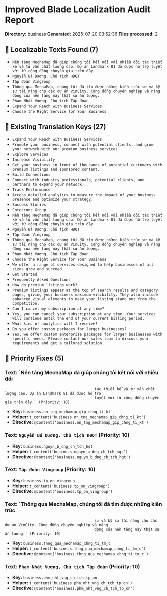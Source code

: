 # Improved Blade Localization Audit Report

**Directory:** business
**Generated:** 2025-07-20 03:52:36
**Files processed:** 2

## 📝 Localizable Texts Found (7)

- `Nền tảng MechaMap đã giúp chúng tôi kết nối với nhiều đối
                                            tác thiết kế và tư vấn chất lượng cao. Dự án Landmark 81 đã được hỗ trợ
                                            tuyệt vời từ cộng đồng chuyên gia trên đây.`
- `Nguyễn Bá Dương, Chủ tịch HĐQT`
- `Tập đoàn Vingroup`
- `Thông qua MechaMap, chúng tôi đã tìm được những kiến trúc
                                            sư và kỹ sư tài năng cho các dự án VinCity. Cộng đồng chuyên nghiệp và năng
                                            động của nền tảng này thật sự ấn tượng.`
- `Phạm Nhật Vượng, Chủ tịch Tập đoàn`
- `Expand Your Reach with Business Services`
- `Choose the Right Service for Your Business`

## 🔑 Existing Translation Keys (27)

- `Expand Your Reach with Business Services`
- `Promote your business, connect with potential clients, and grow
                                    your network with our premium business services.`
- `Explore
                                    Services`
- `Increase Visibility`
- `Get your business in front of thousands of potential customers with premium listings
                            and sponsored content.`
- `Build Connections`
- `Connect with industry professionals, potential clients, and partners to expand your
                            network.`
- `Track Performance`
- `Access detailed analytics to measure the impact of your business presence and optimize
                            your strategy.`
- `Success Stories`
- `Coteccons Group`
- `Nền tảng MechaMap đã giúp chúng tôi kết nối với nhiều đối
                                            tác thiết kế và tư vấn chất lượng cao. Dự án Landmark 81 đã được hỗ trợ
                                            tuyệt vời từ cộng đồng chuyên gia trên đây.`
- `Nguyễn Bá Dương, Chủ tịch HĐQT`
- `Tập đoàn Vingroup`
- `Thông qua MechaMap, chúng tôi đã tìm được những kiến trúc
                                            sư và kỹ sư tài năng cho các dự án VinCity. Cộng đồng chuyên nghiệp và năng
                                            động của nền tảng này thật sự ấn tượng.`
- `Phạm Nhật Vượng, Chủ tịch Tập đoàn`
- `Choose the Right Service for Your Business`
- `We offer a range of services designed to help businesses of all sizes grow and succeed.`
- `Get Started`
- `Frequently Asked Questions`
- `How do premium listings work?`
- `Premium listings appear at the top of search results and category pages, giving your business maximum visibility. They also include enhanced visual elements to make your listing stand out from the competition.`
- `Can I cancel my subscription at any time?`
- `Yes, you can cancel your subscription at any time. Your services will continue until the end of your current billing period.`
- `What kind of analytics will I receive?`
- `Do you offer custom packages for larger businesses?`
- `Yes, we offer custom enterprise packages for larger businesses with specific needs. Please contact our sales team to discuss your requirements and get a tailored solution.`

## 🎯 Priority Fixes (5)

### Text: `Nền tảng MechaMap đã giúp chúng tôi kết nối với nhiều đối
                                            tác thiết kế và tư vấn chất lượng cao. Dự án Landmark 81 đã được hỗ trợ
                                            tuyệt vời từ cộng đồng chuyên gia trên đây.` (Priority: 10)
- **Key:** `business.nn_tng_mechamap_gip_chng_ti_kt`
- **Helper:** `t_content('business.nn_tng_mechamap_gip_chng_ti_kt')`
- **Directive:** `@content('business.nn_tng_mechamap_gip_chng_ti_kt')`

### Text: `Nguyễn Bá Dương, Chủ tịch HĐQT` (Priority: 10)
- **Key:** `business.nguyn_b_dng_ch_tch_hqt`
- **Helper:** `t_content('business.nguyn_b_dng_ch_tch_hqt')`
- **Directive:** `@content('business.nguyn_b_dng_ch_tch_hqt')`

### Text: `Tập đoàn Vingroup` (Priority: 10)
- **Key:** `business.tp_on_vingroup`
- **Helper:** `t_content('business.tp_on_vingroup')`
- **Directive:** `@content('business.tp_on_vingroup')`

### Text: `Thông qua MechaMap, chúng tôi đã tìm được những kiến trúc
                                            sư và kỹ sư tài năng cho các dự án VinCity. Cộng đồng chuyên nghiệp và năng
                                            động của nền tảng này thật sự ấn tượng.` (Priority: 10)
- **Key:** `business.thng_qua_mechamap_chng_ti_tm_c`
- **Helper:** `t_content('business.thng_qua_mechamap_chng_ti_tm_c')`
- **Directive:** `@content('business.thng_qua_mechamap_chng_ti_tm_c')`

### Text: `Phạm Nhật Vượng, Chủ tịch Tập đoàn` (Priority: 10)
- **Key:** `business.phm_nht_vng_ch_tch_tp_on`
- **Helper:** `t_content('business.phm_nht_vng_ch_tch_tp_on')`
- **Directive:** `@content('business.phm_nht_vng_ch_tch_tp_on')`

